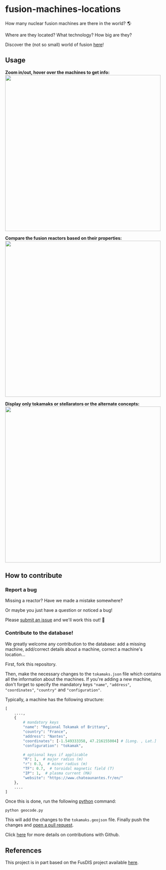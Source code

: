 # fusion-machines-locations
How many nuclear fusion machines are there in the world? :earth_americas:

Where are they located? What technology? How big are they?

Discover the (not so small) world of fusion [here](https://remdelaportemathurin.github.io/fusion-machines-locations/)!

## Usage

**Zoom in/out, hover over the machines to get info:**
<img src="https://user-images.githubusercontent.com/40028739/126386321-f133b298-21a5-4f3b-ae59-0cbcece6e3a8.gif" width="500">

**Compare the fusion reactors based on their properties:**
<img src=https://user-images.githubusercontent.com/40028739/126386494-27c7bd2b-0099-4c0a-a848-0dd49986af7c.gif width="500">

**Display only tokamaks or stellarators or the alternate concepts:**
<img src=https://user-images.githubusercontent.com/40028739/126386589-baecb6ee-f227-4639-8e56-b7f5f8e2b86d.gif width="500">

## How to contribute

### Report a bug
Missing a reactor? Have we made a mistake somewhere?

Or maybe you just have a question or noticed a bug!

Please [submit an issue](https://github.com/RemDelaporteMathurin/fusion-machines-locations/issues/new) and we'll work this out!  :speech_balloon:

### Contribute to the database!
We greatly welcome any contribution to the database: add a missing machine, add/correct details about a machine, correct a machine's location...

First, fork this repository.

Then, make the necessary changes to the `tokamaks.json` file which contains all the information about the machines.
If you're adding a new machine, don't forget to specify the mandatory keys `"name"`, `"address"`, `"coordinates"`, `"country"` and `"configuration"`.

Typically, a machine has the following structure:

```python
[
    ....,
    {
        # mandatory keys
        "name": "Regional Tokamak of Brittany",
        "country": "France",
        "address": "Nantes",
        "coordinates": [-1.549333358, 47.216155004] # [Long. , Lat.]
        "configuration": "tokamak",

        # optional keys if applicable
        "R": 1,  # major radius (m)
        "r": 0.3,  # minor radius (m)
        "TF": 0.7,  # toroidal magnetic field (T)
        "IP": 1,  # plasma current (MA)
        "website": "https://www.chateaunantes.fr/en/"
    },
    ....
]
```

Once this is done, run the following [python](https://www.python.org/downloads/) command:
```
python geocode.py
```
This will add the changes to the `tokamaks.geojson` file.
Finally push the changes and [open a pull request](https://docs.github.com/en/github/collaborating-with-pull-requests/proposing-changes-to-your-work-with-pull-requests/creating-a-pull-request-from-a-fork).

Click [here](https://docs.github.com/en/get-started/quickstart/fork-a-repo) for more details on contributions with Github.


## References
This project is in part based on the FusDIS project available [here](https://nucleus.iaea.org/sites/fusionportal/Pages/FusDIS.aspx).
